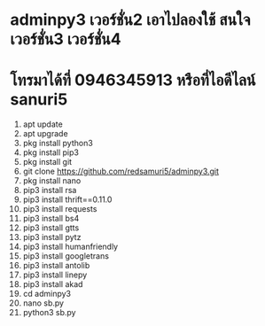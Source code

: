 # adminpy3 เวอร์ชั่น2 เอาไปลองใช้ สนใจเวอร์ชั่น3 เวอร์ชั่น4
# โทรมาได้ที่ 0946345913 หรือที่ไอดีไลน์ sanuri5
1. apt update
2. apt upgrade
3. pkg install python3
4. pkg install pip3
5. pkg install git
6. git clone https://github.com/redsamuri5/adminpy3.git
7. pkg install nano
8. pip3 install rsa
9. pip3 install thrift==0.11.0
10. pip3 install requests
11. pip3 install bs4
12. pip3 install gtts
13. pip3 install pytz
14. pip3 install humanfriendly
15. pip3 install googletrans
16. pip3 install antolib
17. pip3 install linepy
18. pip3 install akad
19. cd adminpy3
20. nano sb.py
21. python3 sb.py
